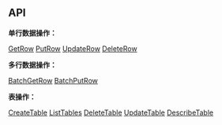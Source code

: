 ## API

**单行数据操作：**

[GetRow](./api/getrow.md)
[PutRow](./api/putrow.md)
[UpdateRow](./api/updaterow.md)
[DeleteRow](./api/deleterow.md)

**多行数据操作：**

[BatchGetRow](./api/batchgetrow.md)
[BatchPutRow](./api/batchputrow.md)

**表操作：**

[CreateTable](./api/createtable.md)
[ListTables](./api/listtables.md)
[DeleteTable](./api/deletetable.md)
[UpdateTable](./api/updatetable.md)
[DescribeTable](./api/describetable.md)
